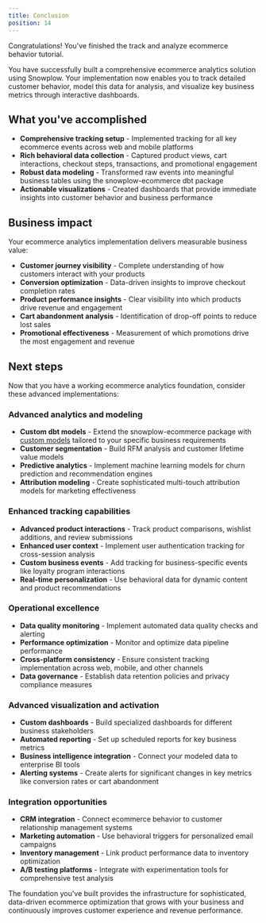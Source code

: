 ```yaml
---
title: Conclusion
position: 14
---
```


Congratulations! You've finished the track and analyze ecommerce behavior tutorial.

You have successfully built a comprehensive ecommerce analytics solution using Snowplow. Your implementation now enables you to track detailed customer behavior, model this data for analysis, and visualize key business metrics through interactive dashboards.

## What you've accomplished

- **Comprehensive tracking setup** - Implemented tracking for all key ecommerce events across web and mobile platforms
- **Rich behavioral data collection** - Captured product views, cart interactions, checkout steps, transactions, and promotional engagement
- **Robust data modeling** - Transformed raw events into meaningful business tables using the snowplow-ecommerce dbt package
- **Actionable visualizations** - Created dashboards that provide immediate insights into customer behavior and business performance

## Business impact

Your ecommerce analytics implementation delivers measurable business value:

- **Customer journey visibility** - Complete understanding of how customers interact with your products
- **Conversion optimization** - Data-driven insights to improve checkout completion rates
- **Product performance insights** - Clear visibility into which products drive revenue and engagement
- **Cart abandonment analysis** - Identification of drop-off points to reduce lost sales
- **Promotional effectiveness** - Measurement of which promotions drive the most engagement and revenue

## Next steps

Now that you have a working ecommerce analytics foundation, consider these advanced implementations:

### Advanced analytics and modeling

- **Custom dbt models** - Extend the snowplow-ecommerce package with [custom models](https://docs.snowplow.io/docs/modeling-your-data/modeling-your-data-with-dbt/dbt-custom-models/) tailored to your specific business requirements
- **Customer segmentation** - Build RFM analysis and customer lifetime value models
- **Predictive analytics** - Implement machine learning models for churn prediction and recommendation engines
- **Attribution modeling** - Create sophisticated multi-touch attribution models for marketing effectiveness

### Enhanced tracking capabilities

- **Advanced product interactions** - Track product comparisons, wishlist additions, and review submissions
- **Enhanced user context** - Implement user authentication tracking for cross-session analysis
- **Custom business events** - Add tracking for business-specific events like loyalty program interactions
- **Real-time personalization** - Use behavioral data for dynamic content and product recommendations

### Operational excellence

- **Data quality monitoring** - Implement automated data quality checks and alerting
- **Performance optimization** - Monitor and optimize data pipeline performance
- **Cross-platform consistency** - Ensure consistent tracking implementation across web, mobile, and other channels
- **Data governance** - Establish data retention policies and privacy compliance measures

### Advanced visualization and activation

- **Custom dashboards** - Build specialized dashboards for different business stakeholders
- **Automated reporting** - Set up scheduled reports for key business metrics
- **Business intelligence integration** - Connect your modeled data to enterprise BI tools
- **Alerting systems** - Create alerts for significant changes in key metrics like conversion rates or cart abandonment

### Integration opportunities

- **CRM integration** - Connect ecommerce behavior to customer relationship management systems
- **Marketing automation** - Use behavioral triggers for personalized email campaigns
- **Inventory management** - Link product performance data to inventory optimization
- **A/B testing platforms** - Integrate with experimentation tools for comprehensive test analysis

The foundation you've built provides the infrastructure for sophisticated, data-driven ecommerce optimization that grows with your business and continuously improves customer experience and revenue performance.
